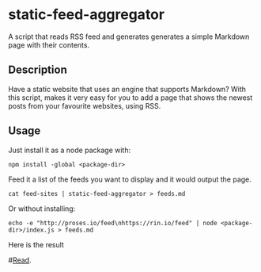 # static-feed-aggregator
A script that reads RSS feed and generates generates a simple Markdown page with their contents.


Description
---
Have a static website that uses an engine that supports Markdown? With this script, makes it very easy for you to add a page that shows the newest posts from your favourite websites, using RSS. 

Usage
---
Just install it as a node package with:

```
npm install -global <package-dir>
```

Feed it a list of the feeds you want to display and it would output the page.

```
cat feed-sites | static-feed-aggregator > feeds.md
```

Or without installing:


```
echo -e "http://proses.io/feed\nhttps://rin.io/feed" | node <package-dir>/index.js > feeds.md
```

Here is the result

#[Read](https://abuseofnotation.github.io/static-feed-aggregator/feeds).
